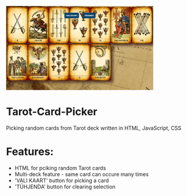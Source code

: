 <img src="Screenshot.png" width="400px">

# Tarot-Card-Picker
Picking random cards from Tarot deck written in HTML, JavaScript, CSS

# Features:
* HTML for pciking random Tarot cards
* Multi-deck feature - same card can occure many times
* 'VALI KAART' button for picking a card
* 'TÜHJENDA' button for clearing selection
